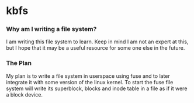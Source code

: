 kbfs
====

### Why am I writing a file system?
I am writing this file system to learn. Keep in mind I am not an expert at this, but I hope that it may be a useful resource for some one else in the future.

### The Plan
My plan is to write a file system in userspace using fuse and to later integrate it with some version of the linux kernel. To start the fuse file system will write its superblock, blocks and inode table in a file as if it were a block device.
